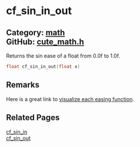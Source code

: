 [//]: # (This file is automatically generated by Cute Framework's docs parser.)
[//]: # (Do not edit this file by hand!)
[//]: # (See: https://github.com/RandyGaul/cute_framework/blob/master/samples/docs_parser.cpp)
[](../header.md ':include')

# cf_sin_in_out

Category: [math](/api_reference?id=math)  
GitHub: [cute_math.h](https://github.com/RandyGaul/cute_framework/blob/master/include/cute_math.h)  
---

Returns the sin ease of a float from 0.0f to 1.0f.

```cpp
float cf_sin_in_out(float x)
```

## Remarks

Here is a great link to [visualize each easing function](https://easings.net/).

## Related Pages

[cf_sin_in](/math/cf_sin_in.md)  
[cf_sin_out](/math/cf_sin_out.md)  
